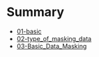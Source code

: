 # Summary

- [01-basic](./chapter_1.md)
- [02-type_of_masking_data](./chapter_2.md)
- [03-Basic_Data_Masking](./chapter_3.md)